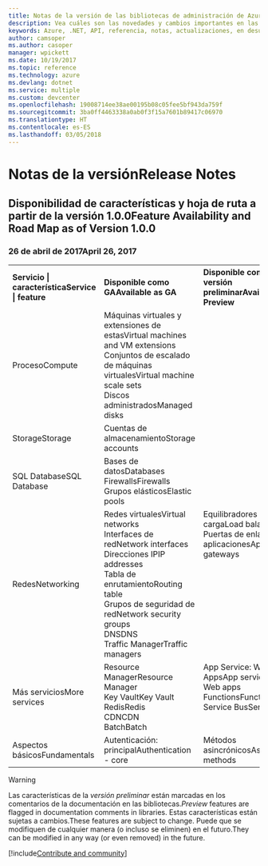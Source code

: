 ```yaml
---
title: Notas de la versión de las bibliotecas de administración de Azure para .NET | Microsoft Docs
description: Vea cuáles son las novedades y cambios importantes en las bibliotecas de administración de Azure para .NET.
keywords: Azure, .NET, API, referencia, notas, actualizaciones, en desuso
author: camsoper
ms.author: casoper
manager: wpickett
ms.date: 10/19/2017
ms.topic: reference
ms.technology: azure
ms.devlang: dotnet
ms.service: multiple
ms.custom: devcenter
ms.openlocfilehash: 19008714ee38ae00195b08c05fee5bf943da759f
ms.sourcegitcommit: 3ba0ff4463338a0ab0f3f15a7601b89417c06970
ms.translationtype: HT
ms.contentlocale: es-ES
ms.lasthandoff: 03/05/2018
---
```

# <a name="release-notes"></a><span data-ttu-id="c81f1-104">Notas de la versión</span><span class="sxs-lookup"><span data-stu-id="c81f1-104">Release Notes</span></span> 

## <a name="feature-availability-and-road-map-as-of-version-100"></a><span data-ttu-id="c81f1-105">Disponibilidad de características y hoja de ruta a partir de la versión 1.0.0</span><span class="sxs-lookup"><span data-stu-id="c81f1-105">Feature Availability and Road Map as of Version 1.0.0</span></span> ##
### <a name="april-26-2017"></a><span data-ttu-id="c81f1-106">26 de abril de 2017</span><span class="sxs-lookup"><span data-stu-id="c81f1-106">April 26, 2017</span></span>

<table>
  <tr>
    <th align="left"><span data-ttu-id="c81f1-107">Servicio | característica</span><span class="sxs-lookup"><span data-stu-id="c81f1-107">Service | feature</span></span></th>
    <th align="left"><span data-ttu-id="c81f1-108">Disponible como GA</span><span class="sxs-lookup"><span data-stu-id="c81f1-108">Available as GA</span></span></th>
    <th align="left"><span data-ttu-id="c81f1-109">Disponible como versión preliminar</span><span class="sxs-lookup"><span data-stu-id="c81f1-109">Available as Preview</span></span></th>
    <th align="left"><span data-ttu-id="c81f1-110">Próximamente</span><span class="sxs-lookup"><span data-stu-id="c81f1-110">Coming soon</span></span></th>
  </tr>
  <tr>
    <td><span data-ttu-id="c81f1-111">Proceso</span><span class="sxs-lookup"><span data-stu-id="c81f1-111">Compute</span></span></td>
    <td><span data-ttu-id="c81f1-112">Máquinas virtuales y extensiones de estas</span><span class="sxs-lookup"><span data-stu-id="c81f1-112">Virtual machines and VM extensions</span></span><br><span data-ttu-id="c81f1-113">Conjuntos de escalado de máquinas virtuales</span><span class="sxs-lookup"><span data-stu-id="c81f1-113">Virtual machine scale sets</span></span><br><span data-ttu-id="c81f1-114">Discos administrados</span><span class="sxs-lookup"><span data-stu-id="c81f1-114">Managed disks</span></span></td>
    <td></td>
    <td valign="top"><span data-ttu-id="c81f1-115">Instancias de Azure Container Service</span><span class="sxs-lookup"><span data-stu-id="c81f1-115">Azure container services</span></span><br><span data-ttu-id="c81f1-116">Azure Container Registry</span><span class="sxs-lookup"><span data-stu-id="c81f1-116">Azure container registry</span></span></td>
  </tr>
  <tr>
    <td><span data-ttu-id="c81f1-117">Storage</span><span class="sxs-lookup"><span data-stu-id="c81f1-117">Storage</span></span></td>
    <td><span data-ttu-id="c81f1-118">Cuentas de almacenamiento</span><span class="sxs-lookup"><span data-stu-id="c81f1-118">Storage accounts</span></span></td>
    <td></td>
    <td><span data-ttu-id="c81f1-119">Cifrado</span><span class="sxs-lookup"><span data-stu-id="c81f1-119">Encryption</span></span></td>
  </tr>
  <tr>
    <td><span data-ttu-id="c81f1-120">SQL Database</span><span class="sxs-lookup"><span data-stu-id="c81f1-120">SQL Database</span></span></td>
    <td><span data-ttu-id="c81f1-121">Bases de datos</span><span class="sxs-lookup"><span data-stu-id="c81f1-121">Databases</span></span><br><span data-ttu-id="c81f1-122">Firewalls</span><span class="sxs-lookup"><span data-stu-id="c81f1-122">Firewalls</span></span><br><span data-ttu-id="c81f1-123">Grupos elásticos</span><span class="sxs-lookup"><span data-stu-id="c81f1-123">Elastic pools</span></span></td>
    <td></td>
    <td valign="top"></td>
  </tr>
  <tr>
    <td><span data-ttu-id="c81f1-124">Redes</span><span class="sxs-lookup"><span data-stu-id="c81f1-124">Networking</span></span></td>
    <td><span data-ttu-id="c81f1-125">Redes virtuales</span><span class="sxs-lookup"><span data-stu-id="c81f1-125">Virtual networks</span></span><br><span data-ttu-id="c81f1-126">Interfaces de red</span><span class="sxs-lookup"><span data-stu-id="c81f1-126">Network interfaces</span></span><br><span data-ttu-id="c81f1-127">Direcciones IP</span><span class="sxs-lookup"><span data-stu-id="c81f1-127">IP addresses</span></span><br><span data-ttu-id="c81f1-128">Tabla de enrutamiento</span><span class="sxs-lookup"><span data-stu-id="c81f1-128">Routing table</span></span><br><span data-ttu-id="c81f1-129">Grupos de seguridad de red</span><span class="sxs-lookup"><span data-stu-id="c81f1-129">Network security groups</span></span><br><span data-ttu-id="c81f1-130">DNS</span><span class="sxs-lookup"><span data-stu-id="c81f1-130">DNS</span></span><br><span data-ttu-id="c81f1-131">Traffic Manager</span><span class="sxs-lookup"><span data-stu-id="c81f1-131">Traffic managers</span></span></td>
    <td valign="top"><span data-ttu-id="c81f1-132">Equilibradores de carga</span><span class="sxs-lookup"><span data-stu-id="c81f1-132">Load balancers</span></span><br><span data-ttu-id="c81f1-133">Puertas de enlace de aplicaciones</span><span class="sxs-lookup"><span data-stu-id="c81f1-133">Application gateways</span></span></td>
    <td valign="top"></td>
  </tr>
  <tr>
    <td><span data-ttu-id="c81f1-134">Más servicios</span><span class="sxs-lookup"><span data-stu-id="c81f1-134">More services</span></span></td>
    <td><span data-ttu-id="c81f1-135">Resource Manager</span><span class="sxs-lookup"><span data-stu-id="c81f1-135">Resource Manager</span></span><br><span data-ttu-id="c81f1-136">Key Vault</span><span class="sxs-lookup"><span data-stu-id="c81f1-136">Key Vault</span></span><br><span data-ttu-id="c81f1-137">Redis</span><span class="sxs-lookup"><span data-stu-id="c81f1-137">Redis</span></span><br><span data-ttu-id="c81f1-138">CDN</span><span class="sxs-lookup"><span data-stu-id="c81f1-138">CDN</span></span><br><span data-ttu-id="c81f1-139">Batch</span><span class="sxs-lookup"><span data-stu-id="c81f1-139">Batch</span></span></td>
    <td valign="top"><span data-ttu-id="c81f1-140">App Service: Web Apps</span><span class="sxs-lookup"><span data-stu-id="c81f1-140">App service - Web apps</span></span><br><span data-ttu-id="c81f1-141">Functions</span><span class="sxs-lookup"><span data-stu-id="c81f1-141">Functions</span></span><br><span data-ttu-id="c81f1-142">Service Bus</span><span class="sxs-lookup"><span data-stu-id="c81f1-142">Service bus</span></span></td>
    <td valign="top"><span data-ttu-id="c81f1-143">Supervisión</span><span class="sxs-lookup"><span data-stu-id="c81f1-143">Monitor</span></span><br><span data-ttu-id="c81f1-144">Graph RBAC</span><span class="sxs-lookup"><span data-stu-id="c81f1-144">Graph RBAC</span></span><br><span data-ttu-id="c81f1-145">DocumentDB</span><span class="sxs-lookup"><span data-stu-id="c81f1-145">DocumentDB</span></span><br><span data-ttu-id="c81f1-146">Scheduler</span><span class="sxs-lookup"><span data-stu-id="c81f1-146">Scheduler</span></span></td>
  </tr>
  <tr>
    <td><span data-ttu-id="c81f1-147">Aspectos básicos</span><span class="sxs-lookup"><span data-stu-id="c81f1-147">Fundamentals</span></span></td>
    <td><span data-ttu-id="c81f1-148">Autenticación: principal</span><span class="sxs-lookup"><span data-stu-id="c81f1-148">Authentication - core</span></span></td>
    <td><span data-ttu-id="c81f1-149">Métodos asincrónicos</span><span class="sxs-lookup"><span data-stu-id="c81f1-149">Async methods</span></span></td>
    <td valign="top"></td>
  </tr>
</table>

> [!WARNING] 
> <span data-ttu-id="c81f1-150">Las características de la *versión preliminar* están marcadas en los comentarios de la documentación en las bibliotecas.</span><span class="sxs-lookup"><span data-stu-id="c81f1-150">*Preview* features are flagged in documentation comments in libraries.</span></span> <span data-ttu-id="c81f1-151">Estas características están sujetas a cambios.</span><span class="sxs-lookup"><span data-stu-id="c81f1-151">These features are subject to change.</span></span> <span data-ttu-id="c81f1-152">Puede que se modifiquen de cualquier manera (o incluso se eliminen) en el futuro.</span><span class="sxs-lookup"><span data-stu-id="c81f1-152">They can be modified in any way (or even removed) in the future.</span></span>

[!include[Contribute and community](includes/contribute.md)]
